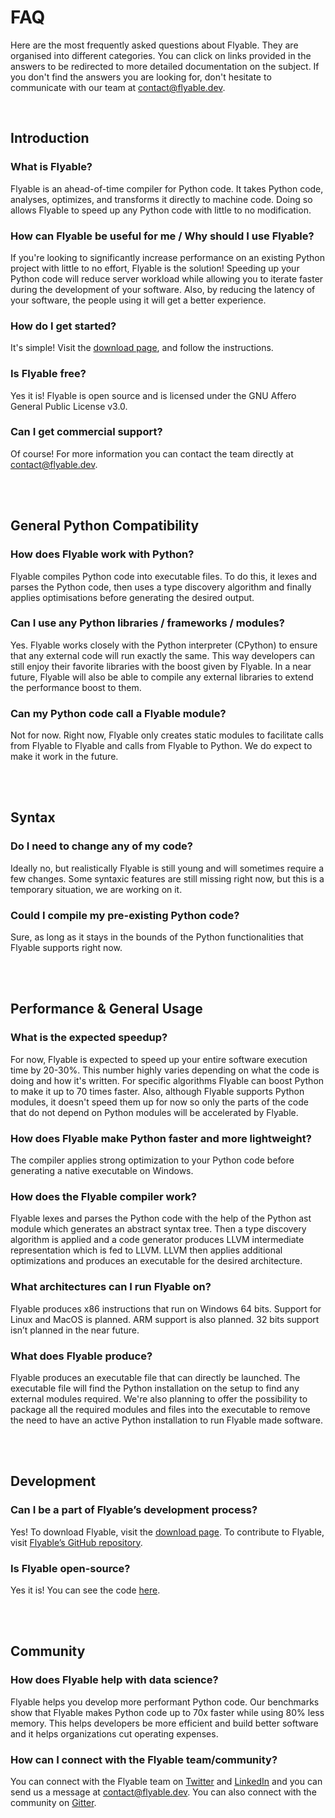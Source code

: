 # FAQ

Here are the most frequently asked questions about Flyable. They are organised into different categories. 
You can click on links provided in the answers to be redirected to more detailed documentation on the subject. 
If you don't find the answers you are looking for, don't hesitate to communicate with our team at contact@flyable.dev.

<br />

## Introduction

### What is Flyable?

Flyable is an ahead-of-time compiler for Python code. It takes Python code, analyses, optimizes, and transforms it directly to machine code. Doing so allows Flyable to speed up any Python code with little to no modification.

### How can Flyable be useful for me / Why should I use Flyable?

If you're looking to significantly increase performance on an existing Python project with little to no effort, 
Flyable is the solution! Speeding up your Python code will reduce server workload while allowing you to iterate faster during the development of your software. Also, by reducing the latency of your software, the people using it will get a better experience. 

### How do I get started?

It's simple! Visit the [download page](get-started.md#_1-install), and follow the instructions.

### Is Flyable free?

Yes it is! Flyable is open source and is licensed under the GNU Affero General Public License v3.0.

### Can I get commercial support?

Of course! For more information you can contact the team directly at contact@flyable.dev.

<br />
<br />

## General Python Compatibility

### How does Flyable work with Python?

Flyable compiles Python code into executable files. 
To do this, it lexes and parses the Python code, then uses a type discovery algorithm and finally applies optimisations before generating the desired output.

### Can I use any Python libraries / frameworks / modules?

Yes. Flyable works closely with the Python interpreter (CPython) to ensure that any external code will run exactly the same. This way developers can still enjoy their favorite libraries with the boost given by Flyable. In a near future, Flyable will also be able to compile any external libraries to extend the performance boost to them.

### Can my Python code call a Flyable module?

Not for now. Right now, Flyable only creates static modules to facilitate calls from Flyable to Flyable and calls from Flyable to Python. We do expect to make it work in the future.

<br />
<br />

## Syntax

### Do I need to change any of my code?

Ideally no, but realistically Flyable is still young and will sometimes require a few changes. Some syntaxic features are still missing right now, but this is a temporary situation, we are working on it.

### Could I compile my pre-existing Python code?

Sure, as long as it stays in the bounds of the Python functionalities that Flyable supports right now.

<br />
<br />

## Performance & General Usage

### What is the expected speedup?

For now, Flyable is expected to speed up your entire software execution time by 20-30%. This number highly varies depending on what the code is doing and how it's written. For specific algorithms Flyable can boost Python to make it up to 70 times faster. 
Also, although Flyable supports Python modules, it doesn't speed them up for now so only the parts of the code that do not depend on Python modules will be accelerated by Flyable.

### How does Flyable make Python faster and more lightweight?

The compiler applies strong optimization to your Python code before generating a native executable on Windows.

### How does the Flyable compiler work?

Flyable lexes and parses the Python code with the help of the Python ast module which generates an abstract syntax tree. Then a type discovery algorithm is applied and a code generator produces LLVM intermediate representation which is fed to LLVM. LLVM then applies additional optimizations and produces an executable for the desired architecture.

### What architectures can I run Flyable on?

Flyable produces x86 instructions that run on Windows 64 bits. Support for Linux and MacOS is planned. ARM support is also planned. 32 bits support isn’t planned in the near future.

### What does Flyable produce?

Flyable produces an executable file that can directly be launched. The executable file will find the Python installation on the setup to find any external modules required.
We're also planning to offer the possibility to package all the required modules and files into the executable to remove the need to have an active Python installation to run Flyable made software.

<br />
<br />

## Development

### Can I be a part of Flyable’s development process?

Yes! To download Flyable, visit the [download page](get-started.md#_1-install). To contribute to Flyable, visit [Flyable’s GitHub repository](https://github.com/FlyableDev/Flyable).

### Is Flyable open-source?

Yes it is! You can see the code [here](https://github.com/FlyableDev/Flyable).

<br />
<br />

## Community

### How does Flyable help with data science?

Flyable helps you develop more performant Python code. Our benchmarks show that Flyable makes Python code up to 70x faster while using 80% less memory. This helps developers be more efficient and build better software and it helps organizations cut operating expenses.

### How can I connect with the Flyable team/community?

You can connect with the Flyable team on [Twitter](https://twitter.com/FlyableDev) and [LinkedIn](https://www.linkedin.com/company/flyable) and you can send us a message at contact@flyable.dev. You can also connect with the community on [Gitter](https://gitter.im/FlyableDev/community).
